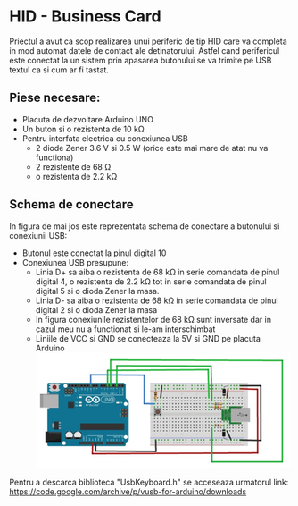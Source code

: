 # HID - Business Card

Priectul a avut ca scop realizarea unui periferic de tip HID care va completa in mod automat datele de contact ale detinatorului. 
Astfel cand perifericul este conectat la un sistem prin apasarea butonului se va trimite pe USB textul ca si cum ar fi tastat.

## Piese necesare:
- Placuta de dezvoltare Arduino UNO
- Un buton si o rezistenta de 10 kΩ
- Pentru interfata electrica cu conexiunea USB
  - 2 diode Zener 3.6 V si 0.5 W (orice este mai mare de atat nu va functiona)
  - 2 rezistente de 68 Ω
  - o rezistenta de 2.2 kΩ

## Schema de conectare
In figura de mai jos este reprezentata schema de conectare a butonului si conexiunii USB:
- Butonul este conectat la pinul digital 10
- Conexiunea USB presupune: 
  - Linia D+ sa aiba o rezistenta de 68 kΩ in serie comandata de pinul digital 4, o rezistenta de 2.2 kΩ tot in serie comandata de pinul digital 5 si o dioda Zener la masa.
  - Linia D- sa aiba o rezistenta de 68 kΩ in serie comandata de pinul digital 2 si o dioda Zener la masa
  - In figura conexiunile rezistentelor de 68 kΩ sunt inversate dar in cazul meu nu a functionat si le-am interschimbat
  - Liniile de VCC si GND se conecteaza la 5V si GND pe placuta Arduino
![Schema de conectare](./Schema.jpg)

Pentru a descarca biblioteca "UsbKeyboard.h" se acceseaza urmatorul link: https://code.google.com/archive/p/vusb-for-arduino/downloads
